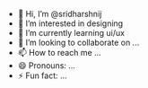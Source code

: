- 👋 Hi, I’m @sridharshnij
- 👀 I’m interested in designing
- 🌱 I’m currently learning ui/ux
- 💞️ I’m looking to collaborate on ...
- 📫 How to reach me ...
- 😄 Pronouns: ...
- ⚡ Fun fact: ...

<!---
sridharshnij/sridharshnij is a ✨ special ✨ repository because its `README.md` (this file) appears on your GitHub profile.
You can click the Preview link to take a look at your changes.
--->
